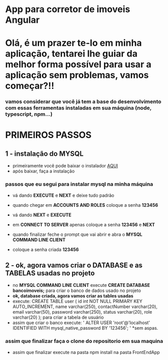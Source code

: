 # App para corretor de imoveis Angular

# Olá, é um prazer te-lo em minha aplicação, tentarei lhe guiar da melhor forma possível para usar a aplicação sem problemas, vamos começar?!!

### vamos considerar que você já tem a base do desenvolvimento com essas ferramentas instaladas em sua máquina (node, typescript, npm...)

# PRIMEIROS PASSOS 

## 1 - instalação do MYSQL

+ primeiramente você pode baixar o instalador <a href="https://dev.mysql.com/downloads/installer/" target="_blank">AQUI</a>
+ após baixar, faça a instalação
  
### passos que eu segui para instalar mysql na minha máquina
+ vá dando **EXECUTE** e **NEXT** e deixe tudo padrão
+ quando chegar em **ACCOUNTS AND ROLES** coloque a senha **123456**
+ vá dando **NEXT** e **EXECUTE**
+ em **CONNECT TO SERVER** apenas coloque a senha **123456** e **NEXT**  

+ quando finalizar feche o prompt que vai abrir e abra o **MYSQL COMMAND LINE CLIENT**
+ coloque a senha criada **123456**

## 2 - ok, agora vamos criar o DATABASE e as TABELAS usadas no projeto

+ no **MYSQL COMMAND LINE CLIENT** execute **CREATE DATABASE bancoimoveis;** para criar o banco de dados usado no projeto
+ **ok, database criada, agora vamos criar as tables usadas**
+ execute:
  CREATE TABLE user (
    id int NOT NULL PRIMARY KEY AUTO_INCREMENT,
    name varchar(250),
    contactNumber varchar(20),
    email varchar(50),
    password varchar(250),
    status varchar(20),
    role varchar(20)
);
para criar a  tabela de usuário
+ assim que criar o banco execute: ' ALTER USER 'root'@'localhost' IDENTIFIED WITH mysql_native_password BY '123456'; ' *sem aspas.

### assim que finalizar faça o clone do repositorio em sua maquina 
+ assim que finalizar execute na pasta npm install na pasta FrontEndApp
